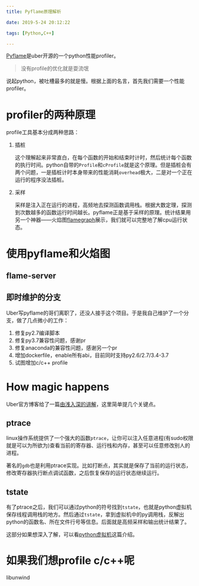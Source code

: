 ```yaml
---
title: Pyflame原理解析

date: 2019-5-24 20:12:22

tags: [Python,C++]

---
```


[Pyflame](https://github.com/uber/pyflame)是uber开源的一个python性能profiler。

> 没有profile的优化就是耍流氓

说起python，被吐槽最多的就是慢。根据上面的名言，首先我们需要一个性能profiler。

# profiler的两种原理

profile工具基本分成两种思路：

1. 插桩

    这个理解起来非常直白，在每个函数的开始和结束时计时，然后统计每个函数的执行时间。python自带的`Profile`和`cProfile`就是这个原理。但是插桩会有两个问题，一是插桩计时本身带来的性能消耗`overhead`极大，二是对一个正在运行的程序没法插桩。

2. 采样

    采样是注入正在运行的进程，高频地去探测函数调用栈。根据大数定理，探测到次数越多的函数运行时间越长。pyflame正是基于采样的原理。统计结果用另一个神器——火焰图[flamegraph](http://www.brendangregg.com/flamegraphs.html)展示，我们就可以完整地了解cpu运行状态。


# 使用pyflame和火焰图

## flame-server

## 即时维护的分支

Uber写pyflame的哥们离职了，还没人接手这个项目。于是我自己维护了一个分支，做了几点微小的工作：
1. 修复py2.7编译脚本
1. 修复py3.7兼容性问题，感谢pr
1. 修复anaconda的兼容性问题，感谢另一个pr
1. 增加dockerfile，enable所有abi，目前同时支持py2.6/2.7/3.4-3.7
1. 试图增加c/c++ profile

# How magic happens

Uber官方博客给了一篇[由浅入深的讲解](https://eng.uber.com/pyflame/)，这里简单提几个关键点。

## ptrace

linux操作系统提供了一个强大的函数`ptrace`，让你可以注入任意进程(有sudo权限就是可以为所欲为)查看当前的寄存器、运行栈和内存，甚至可以任意修改别人的进程。

著名的`gdb`也是利用ptrace实现。比如打断点，其实就是保存了当前的运行状态，修改寄存器执行断点调试函数，之后恢复保存的运行状态继续运行。

## tstate

有了ptrace之后，我们可以通过python的符号找到`tstate`，也就是python虚拟机保存线程调用栈的地方。然后通过`tstate`，拿到虚拟机中的py调用栈，反解出python的函数名、所在文件行号等信息。后面就是高频采样和输出统计结果了。

这部分如果想深入了解，可以看[python虚拟机](https://github.com/Meteorix/pysourcenote/blob/master/vm.md)这篇介绍。

# 如果我们想profile c/c++呢

libunwind
